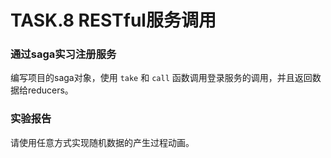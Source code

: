 
# TASK.8 RESTful服务调用

### 通过saga实习注册服务

编写项目的saga对象，使用 `take` 和 `call` 函数调用登录服务的调用，并且返回数据给reducers。


### 实验报告

请使用任意方式实现随机数据的产生过程动画。